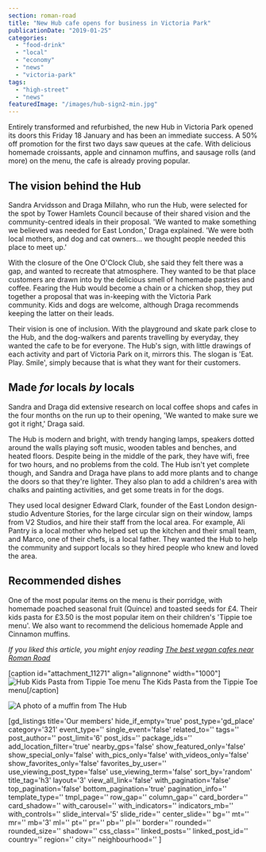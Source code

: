```yaml
---
section: roman-road
title: "New Hub cafe opens for business in Victoria Park"
publicationDate: "2019-01-25"
categories: 
  - "food-drink"
  - "local"
  - "economy"
  - "news"
  - "victoria-park"
tags: 
  - "high-street"
  - "news"
featuredImage: "/images/hub-sign2-min.jpg"
---
```


Entirely transformed and refurbished, the new Hub in Victoria Park opened its doors this Friday 18 January and has been an immediate success. A 50% off promotion for the first two days saw queues at the cafe. With delicious homemade croissants, apple and cinnamon muffins, and sausage rolls (and more) on the menu, the cafe is already proving popular.

## The vision behind the Hub

Sandra Arvidsson and Draga Millahn, who run the Hub, were selected for the spot by Tower Hamlets Council because of their shared vision and the community-centred ideals in their proposal. 'We wanted to make something we believed was needed for East London,' Draga explained. 'We were both local mothers, and dog and cat owners... we thought people needed this place to meet up.'

With the closure of the One O'Clock Club, she said they felt there was a gap, and wanted to recreate that atmosphere. They wanted to be that place customers are drawn into by the delicious smell of homemade pastries and coffee. Fearing the Hub would become a chain or a chicken shop, they put together a proposal that was in-keeping with the Victoria Park community. Kids and dogs are welcome, although Draga recommends keeping the latter on their leads.

Their vision is one of inclusion. With the playground and skate park close to the Hub, and the dog-walkers and parents travelling by everyday, they wanted the cafe to be for everyone. The Hub's sign, with little drawings of each activity and part of Victoria Park on it, mirrors this. The slogan is 'Eat. Play. Smile', simply because that is what they want for their customers.

## Made _for_ locals _by_ locals

Sandra and Draga did extensive research on local coffee shops and cafes in the four months on the run up to their opening, 'We wanted to make sure we got it right,' Draga said. 

The Hub is modern and bright, with trendy hanging lamps, speakers dotted around the walls playing soft music, wooden tables and benches, and heated floors. Despite being in the middle of the park, they have wifi, free for two hours, and no problems from the cold. The Hub isn't yet complete though, and Sandra and Draga have plans to add more plants and to change the doors so that they're lighter. They also plan to add a children's area with chalks and painting activities, and get some treats in for the dogs.

They used local designer Edward Clark, founder of the East London design-studio Adventure Stories, for the large circular sign on their window, lamps from V2 Studios, and hire their staff from the local area. For example, Ali Pantry is a local mother who helped set up the kitchen and their small team, and Marco, one of their chefs, is a local father. They wanted the Hub to help the community and support locals so they hired people who knew and loved the area.

## Recommended dishes

One of the most popular items on the menu is their porridge, with homemade poached seasonal fruit (Quince) and toasted seeds for £4. Their kids pasta for £3.50 is the most popular item on their children's 'Tippie toe menu'. We also want to recommend the delicious homemade Apple and Cinnamon muffins.

_If you liked this article, you might enjoy reading [The best vegan cafes near Roman Road](https://romanroadlondon.com/best-local-vegan-vegetarian-cafes-shops/)_

\[caption id="attachment\_11271" align="alignnone" width="1000"\]![Hub Kids Pasta from Tippie Toe menu](/images/kids-pasta-min.png) The Kids Pasta from the Tippie Toe menu\[/caption\]

![A photo of a muffin from The Hub ](/images/muffin-hub-min.jpg)

\[gd\_listings title='Our members' hide\_if\_empty='true' post\_type='gd\_place' category='321' event\_type='' single\_event='false' related\_to='' tags='' post\_author='' post\_limit='6' post\_ids='' package\_ids='' add\_location\_filter='true' nearby\_gps='false' show\_featured\_only='false' show\_special\_only='false' with\_pics\_only='false' with\_videos\_only='false' show\_favorites\_only='false' favorites\_by\_user='' use\_viewing\_post\_type='false' use\_viewing\_term='false' sort\_by='random' title\_tag='h3' layout='3' view\_all\_link='false' with\_pagination='false' top\_pagination='false' bottom\_pagination='true' pagination\_info='' template\_type='' tmpl\_page='' row\_gap='' column\_gap='' card\_border='' card\_shadow='' with\_carousel='' with\_indicators='' indicators\_mb='' with\_controls='' slide\_interval='5' slide\_ride='' center\_slide='' bg='' mt='' mr='' mb='3' ml='' pt='' pr='' pb='' pl='' border='' rounded='' rounded\_size='' shadow='' css\_class='' linked\_posts='' linked\_post\_id='' country='' region='' city='' neighbourhood='' \]

